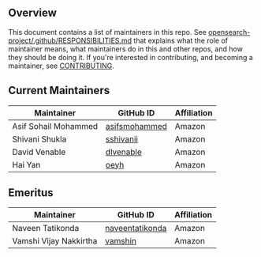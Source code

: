 ## Overview

This document contains a list of maintainers in this repo. See [opensearch-project/.github/RESPONSIBILITIES.md](https://github.com/opensearch-project/.github/blob/main/RESPONSIBILITIES.md#maintainer-responsibilities) that explains what the role of maintainer means, what maintainers do in this and other repos, and how they should be doing it. If you're interested in contributing, and becoming a maintainer, see [CONTRIBUTING](CONTRIBUTING.md).

## Current Maintainers

| Maintainer             | GitHub ID                                             | Affiliation |
| ---------------------- | ----------------------------------------------------- | ----------- |
| Asif Sohail Mohammed | [asifsmohammed](https://github.com/asifsmohammed)     | Amazon      |
| Shivani Shukla       | [sshivanii](https://github.com/sshivanii)             | Amazon      |
| David Venable        | [dlvenable](https://github.com/dlvenable)             | Amazon      |
| Hai Yan              | [oeyh](https://github.com/oeyh)                       | Amazon      |


## Emeritus

| Maintainer             | GitHub ID                                             | Affiliation |
| ---------------------- | ----------------------------------------------------- | ----------- |
| Naveen Tatikonda       | [naveentatikonda](https://github.com/naveentatikonda) | Amazon      |
| Vamshi Vijay Nakkirtha | [vamshin](https://github.com/vamshin)                 | Amazon      |
